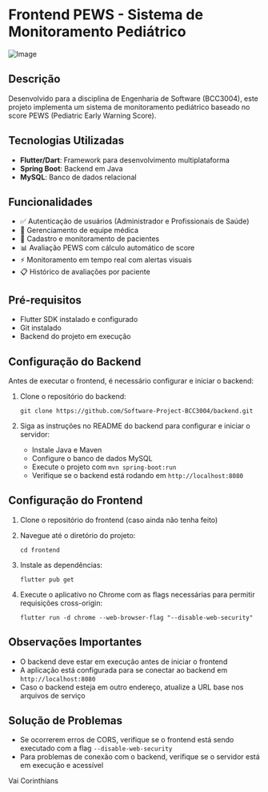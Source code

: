 # Frontend PEWS - Sistema de Monitoramento Pediátrico

![Image](https://github.com/user-attachments/assets/16a95927-8e40-41ae-943b-6eaa28372053)

## Descrição
Desenvolvido para a disciplina de Engenharia de Software (BCC3004), este projeto implementa um sistema de monitoramento pediátrico baseado no score PEWS (Pediatric Early Warning Score).

## Tecnologias Utilizadas
- **Flutter/Dart**: Framework para desenvolvimento multiplataforma
- **Spring Boot**: Backend em Java  
- **MySQL**: Banco de dados relacional

## Funcionalidades
- ✅ Autenticação de usuários (Administrador e Profissionais de Saúde)
- 👥 Gerenciamento de equipe médica
- 🏥 Cadastro e monitoramento de pacientes
- 📊 Avaliação PEWS com cálculo automático de score
- ⚡ Monitoramento em tempo real com alertas visuais
- 📋 Histórico de avaliações por paciente

## Pré-requisitos

- Flutter SDK instalado e configurado
- Git instalado
- Backend do projeto em execução

## Configuração do Backend

Antes de executar o frontend, é necessário configurar e iniciar o backend:

1. Clone o repositório do backend:
   ```
   git clone https://github.com/Software-Project-BCC3004/backend.git
   ```

2. Siga as instruções no README do backend para configurar e iniciar o servidor:
   - Instale Java e Maven
   - Configure o banco de dados MySQL
   - Execute o projeto com `mvn spring-boot:run`
   - Verifique se o backend está rodando em `http://localhost:8080`

## Configuração do Frontend

1. Clone o repositório do frontend (caso ainda não tenha feito)

2. Navegue até o diretório do projeto:
   ```
   cd frontend
   ```

3. Instale as dependências:
   ```
   flutter pub get
   ```

4. Execute o aplicativo no Chrome com as flags necessárias para permitir requisições cross-origin:
   ```
   flutter run -d chrome --web-browser-flag "--disable-web-security"
   ```

## Observações Importantes

- O backend deve estar em execução antes de iniciar o frontend
- A aplicação está configurada para se conectar ao backend em `http://localhost:8080`
- Caso o backend esteja em outro endereço, atualize a URL base nos arquivos de serviço

## Solução de Problemas

- Se ocorrerem erros de CORS, verifique se o frontend está sendo executado com a flag `--disable-web-security`
- Para problemas de conexão com o backend, verifique se o servidor está em execução e acessível



Vai Corinthians
